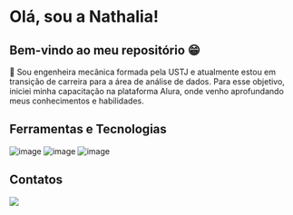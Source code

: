 # Olá, sou a Nathalia!
## Bem-vindo ao meu repositório :grin:

:pushpin: Sou engenheira mecânica formada pela USTJ e atualmente estou em transição de carreira para a área de análise de dados. Para esse objetivo, iniciei minha capacitação na plataforma Alura, onde venho aprofundando meus conhecimentos e habilidades. 


## Ferramentas e Tecnologias
![image](https://github.com/user-attachments/assets/ae1c7b16-6043-4f2e-87a4-57289464c46d)
![image](https://github.com/user-attachments/assets/47acb920-14eb-45ba-acb4-e75179f0627b)
![image](https://github.com/user-attachments/assets/87249dd3-a29c-47ac-9b54-b878701f4821)






## Contatos
<a href="https://www.linkedin.com/in/nathalia-vilas-boas-05b906ba/" target="_blank"><img loading="lazy" src="https://img.shields.io/badge/-LinkedIn-%230077B5?style=for-the-badge&logo=linkedin&logoColor=white" target="_blank"></a>









          
          
          
          
          
